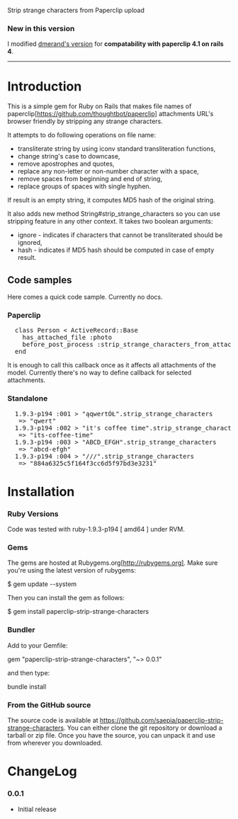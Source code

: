 Strip strange characters from Paperclip upload

### New in this version

I modified [dmerand's version](https://github.com/dmerand/paperclip-strip-strange-characters) for **compatability with paperclip 4.1 on rails 4**.

-----------


# Introduction

This is a simple gem for Ruby on Rails that makes file names of paperclip[https://github.com/thoughtbot/paperclip] 
attachments URL's browser friendly by stripping any strange characters.

It attempts to do following operations on file name:

* transliterate string by using iconv standard transliteration functions,
* change string's case to downcase,
* remove apostrophes and quotes,
* replace any non-letter or non-number character with a space,
* remove spaces from beginning and end of string,
* replace groups of spaces with single hyphen.

If result is an empty string, it computes MD5 hash of the original string.

It also adds new method String#strip_strange_characters so you can use stripping
feature in any other context. It takes two boolean arguments:

* ignore - indicates if characters that cannot be transliterated should be ignored,
* hash - indicates if MD5 hash should be computed in case of empty result.
  
## Code samples

Here comes a quick code sample. Currently no docs.

### Paperclip

<pre>
  class Person < ActiveRecord::Base
    has_attached_file :photo
    before_post_process :strip_strange_characters_from_attachments
  end
</pre>

It is enough to call this callback once as it affects all attachments of the
model. Currently there's no way to define callback for selected attachments.

### Standalone

<pre>
  1.9.3-p194 :001 > "ąqwertÓŁ".strip_strange_characters
   => "qwert" 
  1.9.3-p194 :002 > "it's coffee time".strip_strange_characters
   => "its-coffee-time" 
  1.9.3-p194 :003 > "ABCD_EFGH".strip_strange_characters
   => "abcd-efgh" 
  1.9.3-p194 :004 > "///".strip_strange_characters
   => "884a6325c5f164f3cc6d5f97bd3e3231" 
</pre>

# Installation

### Ruby Versions

Code was tested with ruby-1.9.3-p194 [ amd64 ] under RVM.

### Gems

The gems are hosted at Rubygems.org[http://rubygems.org]. Make sure you're
using the latest version of rubygems:

  $ gem update --system

Then you can install the gem as follows:

  $ gem install paperclip-strip-strange-characters

### Bundler

Add to your Gemfile:

  gem "paperclip-strip-strange-characters", "~> 0.0.1"

and then type:

  bundle install

### From the GitHub source

The source code is available at https://github.com/saepia/paperclip-strip-strange-characters.
You can either clone the git repository or download a tarball or zip file.
Once you have the source, you can unpack it and use from wherever you downloaded.

# ChangeLog

### 0.0.1

* Initial release
